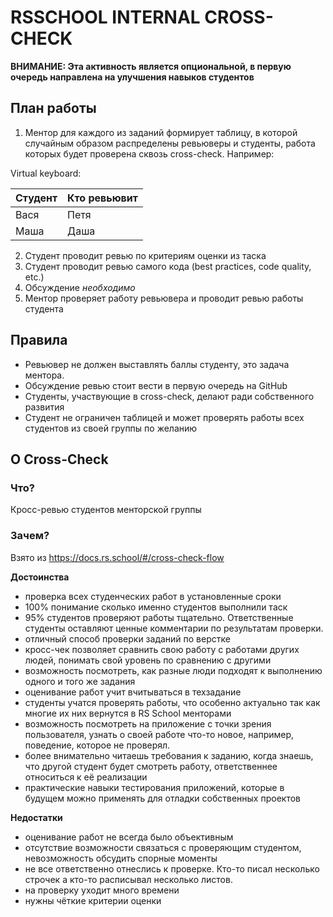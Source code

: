 # RSSCHOOL INTERNAL CROSS-CHECK

**ВНИМАНИЕ: Эта активность является опциональной, в первую очередь направлена на улучшения навыков студентов**

## План работы

1. Ментор для каждого из заданий формирует таблицу, в которой случайным образом распределены ревьюверы и студенты, работа которых будет проверена сквозь cross-check. Например:

Virtual keyboard:

|Студент |Кто ревьювит|
|---|---|
|Вася|Петя|
|Маша|Даша|

2. Студент проводит ревью по критериям оценки из таска
3. Студент проводит ревью самого кода (best practices, code quality, etc.)
4. Обсуждение *необходимо*
5. Ментор проверяет работу ревьювера и проводит ревью работы студента

## Правила
 - Ревьювер не должен выставлять баллы студенту, это задача ментора.
 - Обсуждение ревью стоит вести в первую очередь на GitHub
 - Студенты, участвующие в cross-check, делают ради собственного развития
 - Студент не ограничен таблицей и может проверять работы всех студентов из своей группы по желанию
 
 
## О Cross-Check
### Что?
Кросс-ревью студентов менторской группы

### Зачем?

Взято из https://docs.rs.school/#/cross-check-flow

**Достоинства**
 - проверка всех студенческих работ в установленные сроки
 - 100% понимание сколько именно студентов выполнили таск
 - 95% студентов проверяют работы тщательно. Ответственные студенты оставляют ценные комментарии по результатам проверки.
 - отличный способ проверки заданий по верстке
 - кросс-чек позволяет сравнить свою работу с работами других людей, понимать свой уровень по сравнению с другими
 - возможность посмотреть, как разные люди подходят к выполнению одного и того же задания
 - оценивание работ учит вчитываться в техзадание
 - студенты учатся проверять работы, что особенно актуально так как многие их них вернутся в RS School менторами
 - возможность посмотреть на приложение с точки зрения пользователя, узнать о своей работе что-то новое, например, поведение, которое не проверял.
 - более внимательно читаешь требования к заданию, когда знаешь, что другой студент будет смотреть работу, ответственнее относиться к её реализации
 - практические навыки тестирования приложений, которые в будущем можно применять для отладки собственных проектов

**Недостатки**
 - оценивание работ не всегда было объективным
 - отсутствие возможности связаться с проверяющим студентом, невозможность обсудить спорные моменты
 - не все ответственно отнеслись к проверке. Кто-то писал несколько строчек а кто-то расписывал несколько листов.
 - на проверку уходит много времени
 - нужны чёткие критерии оценки

 
